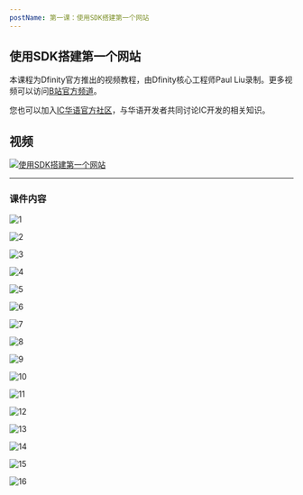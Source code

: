 ```yaml
---
postName: 第一课：使用SDK搭建第一个网站
---
```


## 使用SDK搭建第一个网站

本课程为Dfinity官方推出的视频教程，由Dfinity核心工程师Paul Liu录制。更多视频可以访问[B站官方频道](https://space.bilibili.com/1746673807)。

您也可以加入[IC华语官方社区](https://t.me/+VdtEpjp34AQ2OWJl)，与华语开发者共同讨论IC开发的相关知识。

## 视频

[![使用SDK搭建第一个网站](/Course/introductory_course/L1/Page1.png)](https://www.bilibili.com/video/BV1DA4y1o77N?share_source=copy_web)

---

### 课件内容

![1](/Course/introductory_course/L1/Page1.png)

![2](/Course/introductory_course/L1/Page2.png)

![3](/Course/introductory_course/L1/Page3.png)

![4](/Course/introductory_course/L1/Page4.png)

![5](/Course/introductory_course/L1/Page5.png)

![6](/Course/introductory_course/L1/Page6.png)

![7](/Course/introductory_course/L1/Page7.png)

![8](/Course/introductory_course/L1/Page8.png)

![9](/Course/introductory_course/L1/Page9.png)

![10](/Course/introductory_course/L1/Page10.png)

![11](/Course/introductory_course/L1/Page11.png)

![12](/Course/introductory_course/L1/Page12.png)

![13](/Course/introductory_course/L1/Page13.png)

![14](/Course/introductory_course/L1/Page14.png)

![15](/Course/introductory_course/L1/Page15.png)

![16](/Course/introductory_course/L1/Page16.png)

